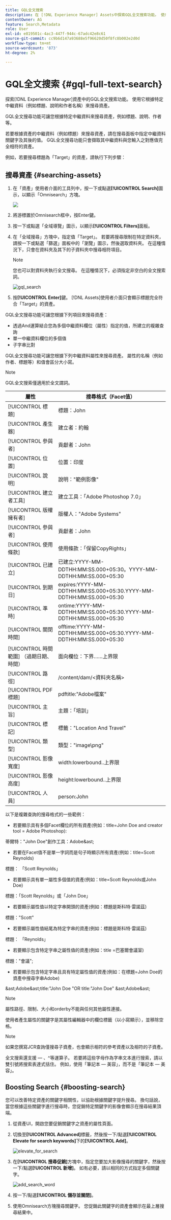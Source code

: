 ```yaml
---
title: GQL全文搜索
description: 在 [!DNL Experience Manager] Assets中探索GQL全文搜索功能。 使用它根據特定中繼資料（例如標題、說明和作者名稱）來搜尋資產。
contentOwner: AG
feature: Search,Metadata
role: User
exl-id: e819501c-4ac3-447f-944c-67adc42e8c61
source-git-commit: cc9b6d147a93688e5f96620d50f8fc8b002e2d0d
workflow-type: tm+mt
source-wordcount: '873'
ht-degree: 2%

---
```


# GQL全文搜索 {#gql-full-text-search}

探索[!DNL Experience Manager]資產中的GQL全文搜索功能。 使用它根據特定中繼資料（例如標題、說明和作者名稱）來搜尋資產。

GQL全文搜尋功能可讓您根據特定中繼資料來搜尋資產，例如標題、說明、作者等。

若要根據資產的中繼資料（例如標題）來搜尋資產，請在搜尋面板中指定中繼資料關鍵字及其後的值。 GQL全文搜尋功能只會擷取其中繼資料與您輸入之對應值完全相符的資產。

例如，若要搜尋標題為「Target」的資產，請執行下列步驟：

## 搜尋資產 {#searching-assets}

1. 在「資產」使用者介面的工具列中，按一下或點選&#x200B;**[!UICONTROL Search]**&#x200B;圖示，以顯示「Omnisearch」方塊。

   ![](assets/do-not-localize/chlimage_1.png)

1. 將游標置於Omnisearch框中，按Enter鍵。
1. 按一下或點選「全域導覽」圖示，以顯示&#x200B;**[!UICONTROL Filters]**&#x200B;面板。
1. 在「全域搜尋」方塊中，指定值「Target」。 若要將搜尋限制在特定資料夾，請按一下或點選「篩選」面板中的「瀏覽」圖示，然後選取資料夾。 在這種情況下，只會在資料夾及其下的子資料夾中搜尋相符項目。

   >[!NOTE]
   >
   >您也可以對資料夾執行全文搜尋。 在這種情況下，必須指定非空白的全文搜索詞。

   ![gql_search](assets/gql_search.png)

1. 按&#x200B;**[!UICONTROL Enter]**&#x200B;鍵。 [!DNL Assets]使用者介面只會顯示標題完全符合「Target」的資產。

GQL全文搜尋功能可讓您根據下列項目來搜尋資產：

* 透過And運算結合您為多個中繼資料欄位（屬性）指定的值，所建立的複雜查詢
* 單一中繼資料欄位的多個值
* 子字串比對

GQL全文搜尋功能可讓您根據下列中繼資料屬性來搜尋資產。 屬性的名稱（例如作者、標題等）和值會區分大小寫。

>[!NOTE]
>
>GQL全文搜索僅適用於全文謂詞。

| 屬性 | 搜尋格式（Facet值） |
|---|---|
| [!UICONTROL 標題] | 標題：John |
| [!UICONTROL 產生器] | 建立者：約翰 |
| [!UICONTROL 參與者] | 貢獻者：John |
| [!UICONTROL 位置] | 位置：印度 |
| [!UICONTROL 說明] | 說明：&quot;範例影像&quot; |
| [!UICONTROL 建立者工具] | 建立工具：「Adobe Photoshop 7.0」 |
| [!UICONTROL 版權擁有者] | 版權人：&quot;Adobe Systems&quot; |
| [!UICONTROL 參與者] | 貢獻者：John |
| [!UICONTROL 使用條款] | 使用條款：「保留CopyRights」 |
| [!UICONTROL 已建立] | 已建立:YYYY-MM-DDTHH:MM:SS.000+05:30。YYYY-MM-DDTHH:MM:SS.000+05:30 |
| [!UICONTROL 到期日] | expires:YYYY-MM-DDTHH:MM:SS.000+05:30.YYYY-MM-DDTHH:MM:SS.000+05:30 |
| [!UICONTROL 準時] | ontime:YYYY-MM-DDTHH:MM:SS.000+05:30.YYYY-MM-DDTHH:MM:SS.000+05:30 |
| [!UICONTROL 關閉時間] | offtime:YYYY-MM-DDTHH:MM:SS.000+05:30.YYYY-MM-DDTHH:MM:SS.000+05:30 |
| [!UICONTROL 時間範圍] （過期日期、時間） | 面向欄位：下界……上界限 |
| [!UICONTROL 路徑] | /content/dam/&lt;資料夾名稱> |
| [!UICONTROL PDF 標題] | pdftitle:&quot;Adobe檔案&quot; |
| [!UICONTROL 主旨] | 主題：「培訓」 |
| [!UICONTROL 標記] | 標籤：&quot;Location And Travel&quot; |
| [!UICONTROL 類型] | 類型：&quot;image\png&quot; |
| [!UICONTROL 影像寬度] | width:lowerbound..上界限 |
| [!UICONTROL 影像高度] | height:lowerbound..上界限 |
| [!UICONTROL 人員] | person:John |

以下是複雜查詢的搜尋格式的一些範例：

* 若要顯示具有多個Facet欄位的所有資產(例如：title=John Doe and creator tool = Adobe Photoshop):

蒂爾特：&quot;John Doe&quot;創作工具：Adobe&amp;ast;

* 若要在Facet值不是單一字詞而是句子時顯示所有資產(例如：title=Scott Reynolds)

標題： 「Scott Reynolds」

* 若要顯示具有單一屬性多個值的資產(例如：title=Scott Reynolds或John Doe)

標題：「Scott Reynolds」或「John Doe」

* 若要顯示屬性值以特定字串開頭的資產(例如：標題是斯科特·雷諾茲)

標題：&quot;Scott&quot;

* 若要顯示屬性值結尾為特定字串的資產(例如：標題是斯科特·雷諾茲)

標題： 「Reynolds」

* 若要顯示包含特定字串之屬性值的資產(例如：title =巴塞爾會議室)

標題：&quot;會議&quot;;

* 若要顯示包含特定字串且具有特定屬性值的資產(例如：在標題=John Doe的資產中搜尋字串Adobe)

&amp;ast;Adobe&amp;ast;title:&quot;John Doe &quot;OR title:&quot;John Doe&quot; &amp;ast;Adobe&amp;ast;

>[!NOTE]
>
>屬性路徑、限制、大小和orderby不能與任何其他屬性連接。
>
>使用者產生屬性的關鍵字是其屬性編輯器中的欄位標籤（以小寫顯示），並移除空格。

>[!NOTE]
>
>如果您撰寫JCR查詢僅搜尋子資產，也會顯示相符的參考資產以及相符的子資產。

全文搜索還支援 — 、^等運算子。 若要將這些字母作為字串文本進行搜索，請以雙引號將搜索表達式括住。 例如，使用「筆記本 — 美容」，而不是「筆記本 — 美容」。

## Boosting Search {#boosting-search}

您可以改善特定資產的關鍵字相關性，以協助根據關鍵字提升搜尋。 換句話說，當您根據這些關鍵字進行搜尋時，您促銷特定關鍵字的影像會顯示在搜尋結果頂端。

1. 從資產UI，開啟您要促銷關鍵字之資產的屬性頁面。
1. 切換至&#x200B;**[!UICONTROL Advanced]**&#x200B;標籤，然後按一下/點選&#x200B;**[!UICONTROL Elevate for search keywords]**&#x200B;下的&#x200B;**[!UICONTROL Add]**。

   ![elevate_for_search](assets/elevate_for_search.png)

1. 在&#x200B;**[!UICONTROL 搜尋促銷]**&#x200B;方塊中，指定您要加大影像搜尋的關鍵字，然後按一下/點選&#x200B;**[!UICONTROL 新增]**。 如有必要，請以相同的方式指定多個關鍵字。

   ![add_search_word](assets/add_search_word.png)

1. 按一下/點選&#x200B;**[!UICONTROL 儲存並關閉]**。
1. 使用Omnisearch方塊搜尋關鍵字。 您促銷此關鍵字的資產會顯示在最上層搜尋結果中。
